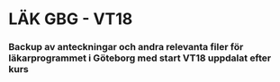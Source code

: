 # LÄK GBG - VT18

### Backup av anteckningar och andra relevanta filer för läkarprogrammet i Göteborg med start VT18 uppdalat efter kurs
